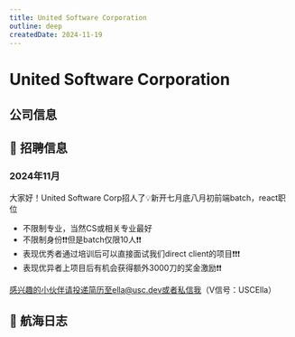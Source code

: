 ```yaml
---
title: United Software Corporation
outline: deep
createdDate: 2024-11-19
---
```


# United Software Corporation

## 公司信息

<StaffingCompanyTable companyJsonFileName="united-software-corporation"/>

## 📢 招聘信息

### 2024年11月

大家好！United Software Corp招人了💡新开七月底八月初前端batch，react职位
- 不限制专业，当然CS或相关专业最好
- 不限制身份❗❗但是batch仅限10人❗❗
- 表现优秀者通过培训后可以直接面试我们direct client的项目❗❗❗
- 表现优异者上项目后有机会获得额外3000刀的奖金激励❗❗

感兴趣的小伙伴请投递简历至ella@usc.dev或者私信我（V信号：USCElla）

## 🚢 航海日志



